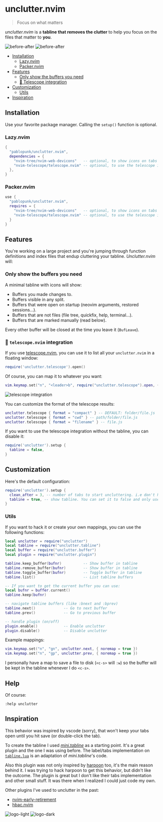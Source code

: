 # unclutter.nvim

> Focus on what matters

*unclutter.nvim* is a **tabline that removes the clutter** to help you focus on the files that matter to **you**.

![before-after](./art/before-after-light.png#gh-light-mode-only)
![before-after](./art/before-after-dark.png#gh-dark-mode-only)


- [Installation](#installation)
  - [Lazy.nvim](#lazynvim)
  - [Packer.nvim](#packernvim)
- [Features](#features)
  - [Only show the buffers you need](#only-show-the-buffers-you-need)
  - [🔭 Telescope integration]()
- [Customization](#customization)
  - [Utils](#utils)
- [Inspiration](#inspiration)


## Installation

Use your favorite package manager. Calling the `setup()` function is optional.

### Lazy.nvim

```lua
{
  "pablopunk/unclutter.nvim",
  dependencies = {
    "nvim-tree/nvim-web-devicons"   -- optional, to show icons on tabs
    "nvim-telescope/telescope.nvim" -- optional, to use the telescope integration
  },
}
```

### Packer.nvim

```lua
use {
  "pablopunk/unclutter.nvim",
  requires = {
    "nvim-tree/nvim-web-devicons"   -- optional, to show icons on tabs
    "nvim-telescope/telescope.nvim" -- optional, to use the telescope integration
  }
}
```

## Features

You're working on a large project and you're jumping through function definitions and index files that endup cluttering your tabline. *Unclutter.nvim* will:

### Only show the buffers you need

A minimal tabline with icons will show:

- Buffers you made changes to.
- Buffers visible in any split.
- Buffers that were open on startup (neovim arguments, restored sessions...).
- Buffers that are not files (file tree, quickfix, help, terminal...).
- Buffers that are marked manually (read below).

Every other buffer will be closed at the time you leave it (`BufLeave`).

### 🔭 `telescope.nvim` integration

If you use [telescope.nvim](https://github.com/nvim-telescope/telescope.nvim), you can use it to list all your `unclutter.nvim` in a floating window:

```lua
require('unclutter.telescope').open()
```

Of course, you can map it to whatever you want:

```lua
vim.keymap.set("n", "<leader>b", require("unclutter.telescope").open, { noremap = true })
```

![telescope integration](./art/telescope-integration.png)

You can customize the format of the telescope results:

```lua
unclutter.telescope { format = "compact" } -- DEFAULT: folder/file.js
unclutter.telescope { format = "cwd" } -- path/folder/file.js
unclutter.telescope { format = "filename" } -- file.js
```

If you want to use the telescope integration without the tabline, you can disable it:

```lua
require('unclutter').setup {
  tabline = false,
}
```

## Customization

Here's the default configuration:

```lua
require('unclutter').setup {
  clean_after = 3, -- number of tabs to start uncluttering. i.e don't hide until 4 tabs are open
  tabline = true, -- show tabline. You can set it to false and only use the [telescope integration](#telescopenvim-integration)
}
```

### Utils

If you want to hack it or create your own mappings, you can use the following functions:

```lua
local unclutter = require("unclutter")
local tabline = require("unclutter.tabline")
local buffer = require("unclutter.buffer")
local plugin = require("unclutter.plugin")

tabline.keep_buffer(bufnr)          -- Show buffer in tabline
tabline.remove_buffer(bufnr)        -- Show buffer in tabline
tabline.toggle_buffer(bufnr)        -- Toggle buffer in tabline
tabline.list()                      -- List tabline buffers

-- If you want to get the current buffer you can use:
local bufnr = buffer.current()
tabline.keep(bufnr)

-- navigate tabline buffers (like :bnext and :bprev)
tabline.next()             -- Go to next buffer
tabline.prev()             -- Go to previous buffer

-- handle plugin (on/off)
plugin.enable()            -- Enable unclutter
plugin.disable()           -- Disable unclutter
```

Example mappings:

```lua
vim.keymap.set("n", "gn", unclutter.next, { noremap = true })
vim.keymap.set("n", "gp", unclutter.prev, { noremap = true })
```

I personally have a map to save a file to disk (`<c-s>` will `:w`) so the buffer will be kept in the tabline whenever I do `<c-s>`.

## Help

Of course:

```vim
:help unclutter
```


## Inspiration

This behavior was inspired by vscode (sorry), that won't keep your tabs open until you hit save (or double-click the tab).

To create the tabline I used [*mini.tabline*](https://github.com/echasnovski/mini.tabline/) as a starting point. It's a great plugin and the one I was using before. The label/tabs implementation on [`tabline.lua`](./lua/unclutter/tabline.lua) is an adaptation of *mini.tabline*'s code.

Also this plugin was not only inspired by [harpoon](https://github.com/ThePrimeagen/harpoon) too, it's the main reason behind it. I was trying to hack harpoon to get this behavior, but didn't like the outcome. The plugin is great but I don't like their tabs implementation and other small stuff. It was there when I realized I could just code my own.

Other plugins I've used to unclutter in the past:

* [nvim-early-retirement](https://github.com/chrisgrieser/nvim-early-retirement)
* [hbac.nvim](https://github.com/axkirillov/hbac.nvim)

![logo-light](./art/logo-light.png#gh-light-mode-only)
![logo-dark](./art/logo-dark.png#gh-dark-mode-only)

